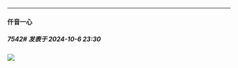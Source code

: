 ﻿
*****

####  仟音一心  
##### 7542#       发表于 2024-10-6 23:30

<img src="https://p.sda1.dev/19/48b23c6fe9e8338a20fac94c9d41c713/image.jpg" referrerpolicy="no-referrer">

